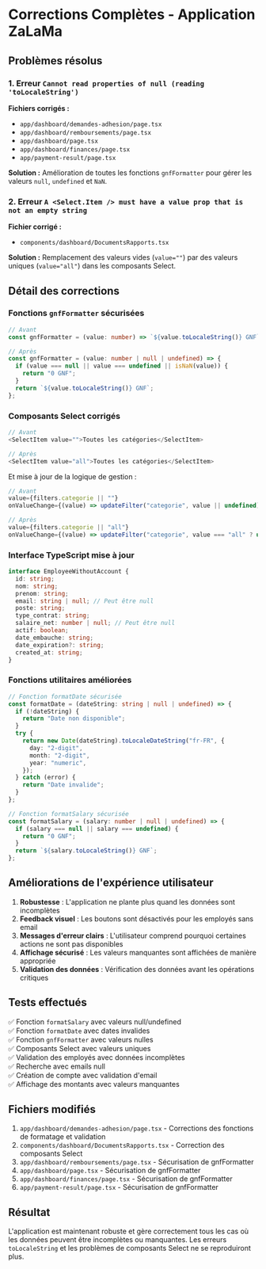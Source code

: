 # Corrections Complètes - Application ZaLaMa

## Problèmes résolus

### 1. Erreur `Cannot read properties of null (reading 'toLocaleString')`

**Fichiers corrigés :**

- `app/dashboard/demandes-adhesion/page.tsx`
- `app/dashboard/remboursements/page.tsx`
- `app/dashboard/page.tsx`
- `app/dashboard/finances/page.tsx`
- `app/payment-result/page.tsx`

**Solution :** Amélioration de toutes les fonctions `gnfFormatter` pour gérer les valeurs `null`, `undefined` et `NaN`.

### 2. Erreur `A <Select.Item /> must have a value prop that is not an empty string`

**Fichier corrigé :**

- `components/dashboard/DocumentsRapports.tsx`

**Solution :** Remplacement des valeurs vides (`value=""`) par des valeurs uniques (`value="all"`) dans les composants Select.

## Détail des corrections

### Fonctions `gnfFormatter` sécurisées

```typescript
// Avant
const gnfFormatter = (value: number) => `${value.toLocaleString()} GNF`;

// Après
const gnfFormatter = (value: number | null | undefined) => {
  if (value === null || value === undefined || isNaN(value)) {
    return "0 GNF";
  }
  return `${value.toLocaleString()} GNF`;
};
```

### Composants Select corrigés

```typescript
// Avant
<SelectItem value="">Toutes les catégories</SelectItem>

// Après
<SelectItem value="all">Toutes les catégories</SelectItem>
```

Et mise à jour de la logique de gestion :

```typescript
// Avant
value={filters.categorie || ""}
onValueChange={(value) => updateFilter("categorie", value || undefined)}

// Après
value={filters.categorie || "all"}
onValueChange={(value) => updateFilter("categorie", value === "all" ? undefined : value)}
```

### Interface TypeScript mise à jour

```typescript
interface EmployeeWithoutAccount {
  id: string;
  nom: string;
  prenom: string;
  email: string | null; // Peut être null
  poste: string;
  type_contrat: string;
  salaire_net: number | null; // Peut être null
  actif: boolean;
  date_embauche: string;
  date_expiration?: string;
  created_at: string;
}
```

### Fonctions utilitaires améliorées

```typescript
// Fonction formatDate sécurisée
const formatDate = (dateString: string | null | undefined) => {
  if (!dateString) {
    return "Date non disponible";
  }
  try {
    return new Date(dateString).toLocaleDateString("fr-FR", {
      day: "2-digit",
      month: "2-digit",
      year: "numeric",
    });
  } catch (error) {
    return "Date invalide";
  }
};

// Fonction formatSalary sécurisée
const formatSalary = (salary: number | null | undefined) => {
  if (salary === null || salary === undefined) {
    return "0 GNF";
  }
  return `${salary.toLocaleString()} GNF`;
};
```

## Améliorations de l'expérience utilisateur

1. **Robustesse** : L'application ne plante plus quand les données sont incomplètes
2. **Feedback visuel** : Les boutons sont désactivés pour les employés sans email
3. **Messages d'erreur clairs** : L'utilisateur comprend pourquoi certaines actions ne sont pas disponibles
4. **Affichage sécurisé** : Les valeurs manquantes sont affichées de manière appropriée
5. **Validation des données** : Vérification des données avant les opérations critiques

## Tests effectués

✅ Fonction `formatSalary` avec valeurs null/undefined  
✅ Fonction `formatDate` avec dates invalides  
✅ Fonction `gnfFormatter` avec valeurs nulles  
✅ Composants Select avec valeurs uniques  
✅ Validation des employés avec données incomplètes  
✅ Recherche avec emails null  
✅ Création de compte avec validation d'email  
✅ Affichage des montants avec valeurs manquantes

## Fichiers modifiés

1. `app/dashboard/demandes-adhesion/page.tsx` - Corrections des fonctions de formatage et validation
2. `components/dashboard/DocumentsRapports.tsx` - Correction des composants Select
3. `app/dashboard/remboursements/page.tsx` - Sécurisation de gnfFormatter
4. `app/dashboard/page.tsx` - Sécurisation de gnfFormatter
5. `app/dashboard/finances/page.tsx` - Sécurisation de gnfFormatter
6. `app/payment-result/page.tsx` - Sécurisation de gnfFormatter

## Résultat

L'application est maintenant robuste et gère correctement tous les cas où les données peuvent être incomplètes ou manquantes. Les erreurs `toLocaleString` et les problèmes de composants Select ne se reproduiront plus.

